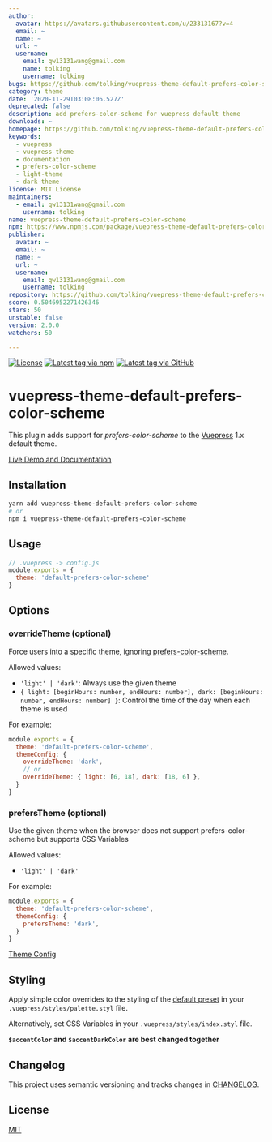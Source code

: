 ```yaml
---
author:
  avatar: https://avatars.githubusercontent.com/u/23313167?v=4
  email: ~
  name: ~
  url: ~
  username:
    email: qw13131wang@gmail.com
    name: tolking
    username: tolking
bugs: https://github.com/tolking/vuepress-theme-default-prefers-color-scheme/issues
category: theme
date: '2020-11-29T03:08:06.527Z'
deprecated: false
description: add prefers-color-scheme for vuepress default theme
downloads: ~
homepage: https://github.com/tolking/vuepress-theme-default-prefers-color-scheme
keywords:
  - vuepress
  - vuepress-theme
  - documentation
  - prefers-color-scheme
  - light-theme
  - dark-theme
license: MIT License
maintainers:
  - email: qw13131wang@gmail.com
    username: tolking
name: vuepress-theme-default-prefers-color-scheme
npm: https://www.npmjs.com/package/vuepress-theme-default-prefers-color-scheme
publisher:
  avatar: ~
  email: ~
  name: ~
  url: ~
  username:
    email: qw13131wang@gmail.com
    username: tolking
repository: https://github.com/tolking/vuepress-theme-default-prefers-color-scheme
score: 0.5046952271426346
stars: 50
unstable: false
version: 2.0.0
watchers: 50

---
```


[![License](https://img.shields.io/github/license/tolking/vuepress-theme-default-prefers-color-scheme.svg?style=flat-square&logo=opensourceinitiative)](https://github.com/tolking/vuepress-theme-default-prefers-color-scheme/blob/master/LICENSE)
[![Latest tag via npm](https://img.shields.io/npm/v/vuepress-theme-default-prefers-color-scheme.svg?style=flat-square&logo=npm)](https://npmjs.com/package/vuepress-theme-default-prefers-color-scheme)
[![Latest tag via GitHub](https://img.shields.io/github/v/tag/tolking/vuepress-theme-default-prefers-color-scheme.svg?sort=semver&style=flat-square&logo=github)](https://github.com/tolking/vuepress-theme-default-prefers-color-scheme/tags)

# vuepress-theme-default-prefers-color-scheme

This plugin adds support for *prefers-color-scheme* to the [Vuepress](https://vuepress.vuejs.org) 1.x default theme.

[Live Demo and Documentation](https://tolking.github.io/vuepress-theme-default-prefers-color-scheme)

## Installation

``` sh
yarn add vuepress-theme-default-prefers-color-scheme
# or
npm i vuepress-theme-default-prefers-color-scheme
```

## Usage

``` js
// .vuepress -> config.js
module.exports = {
  theme: 'default-prefers-color-scheme'
}
```

## Options

### overrideTheme (optional)

Force users into a specific theme, ignoring [prefers-color-scheme](https://developer.mozilla.org/en-US/docs/Web/CSS/@media/prefers-color-scheme).

Allowed values:

- `'light' | 'dark'`: Always use the given theme
- `{ light: [beginHours: number, endHours: number], dark: [beginHours: number, endHours: number] }`: Control the time of the day when each theme is used

For example:

``` js
module.exports = {
  theme: 'default-prefers-color-scheme',
  themeConfig: {
    overrideTheme: 'dark',
    // or
    overrideTheme: { light: [6, 18], dark: [18, 6] },
  }
}
```

### prefersTheme (optional)

Use the given theme when the browser does not support prefers-color-scheme but supports CSS Variables

Allowed values:

- `'light' | 'dark'`

For example:

``` js
module.exports = {
  theme: 'default-prefers-color-scheme',
  themeConfig: {
    prefersTheme: 'dark',
  }
}
```

[Theme Config](https://vuepress.vuejs.org/theme/default-theme-config.html)

## Styling

Apply simple color overrides to the styling of the [default preset](https://github.com/tolking/vuepress-theme-default-prefers-color-scheme/blob/master/styles/palette.styl)
in your `.vuepress/styles/palette.styl` file.

Alternatively, set CSS Variables in your `.vuepress/styles/index.styl` file.

**`$accentColor` and `$accentDarkColor` are best changed together**

## Changelog

This project uses semantic versioning and tracks changes in [CHANGELOG](CHANGELOG.md).

## License

[MIT](http://opensource.org/licenses/MIT)
